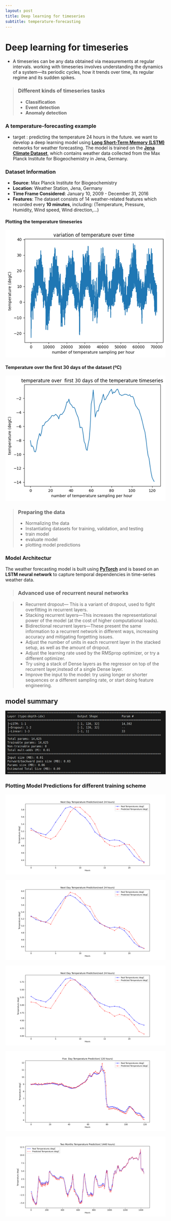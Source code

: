 ```yaml
---
layout: post
title: Deep learning for timeseries
subtitle: temperature-forecasting
---
```



# Deep learning for timeseries
- A timeseries can be any data obtained via measurements at regular intervals. working with timeseries involves understanding the dynamics of a system—its periodic cycles, how it trends over time, its regular regime and its sudden spikes.

> ### Different kinds of timeseries tasks
>
> -  **Classification**
> -  **Event detection**
> -  **Anomaly detection**

### A temperature-forecasting example
- target : predicting the temperature 24 hours in the future. we want to develop a deep learning model using [**Long Short-Term Memory (LSTM)**](https://docs.pytorch.org/docs/stable/generated/torch.nn.LSTM.html) networks for weather forecasting. The model is trained on the [**Jena Climate Dataset**](https://www.bgc-jena.mpg.de/researchgroup/lee/data), which contains weather data collected from the Max Planck Institute for Biogeochemistry in Jena, Germany.


###  Dataset Information
- **Source**: Max Planck Institute for Biogeochemistry
- **Location**: Weather Station, Jena, Germany
- **Time Frame Considered**: January 10, 2009 - December 31, 2016
- **Features**: The dataset consists of 14 weather-related features which recorded every **10 minutes**, including:
  (Temperature, Pressure, Humidity, Wind speed, Wind direction,...)




#### Plotting the temperature timeseries

![temperature timeseries](/assets/img/temperature-over-time.png)

#### Temperature over the first 30 days of the dataset (ºC)

![Temperature over the first 30 days of the dataset (ºC)](/assets/img/trist-30-day-temperature.png)

> ### Preparing the data
>
> - Normalizing the data
> - Instantiating datasets for training, validation, and testing
> - train model
> - evaluate model
> - plotting model predictions


### Model Architectur
The weather forecasting model is built using [**PyTorch**](https://pytorch.org/) and is based on an **LSTM neural network** to capture temporal dependencies in time-series weather data.


> ### Advanced use of recurrent neural networks

> - Recurrent dropout— This is a variant of dropout, used to fight overfitting in recurrent layers.
> - Stacking recurrent layers—This increases the representational power of the model (at the cost of higher computational loads).
> - Bidirectional recurrent layers—These present the same information to a recurrent network in different ways, increasing accuracy and mitigating forgetting issues.
> - Adjust the number of units in each recurrent layer in the stacked setup, as well as the amount of dropout. 
> - Adjust the learning rate used by the RMSprop optimizer, or try a different optimizer.
> - Try using a stack of Dense layers as the regressor on top of the recurrent layer,instead of a single Dense layer.
> - Improve the input to the model: try using longer or shorter sequences or a different sampling rate, or start doing feature engineering.


## model summary

![summary](/assets/img/LSTM_model-summary.png)


### Plotting Model Predictions for different training scheme 

![train model 15 epochs](/assets/img/temperature_prediction_15_epoch.png "plotting for 24 hours/15_epochs")

![train model 35 epochs](/assets/img/temperature_prediction_35_epoch.png "plotting for 24 hours/35_epochs")

![train model 50 epochs](/assets/img/temperature_prediction_50_epoch.png "plotting for 24 hours/50_epochs")

![train model 50 epochs](/assets/img/temperature_prediction_50_epoch_Over_Five_Day(120-h).png  "plotting for five day/50_epochs")

![train model 50 epochs](/assets/img/temperature_prediction_two_months.png "plottiing for tow months/50_epochs")

